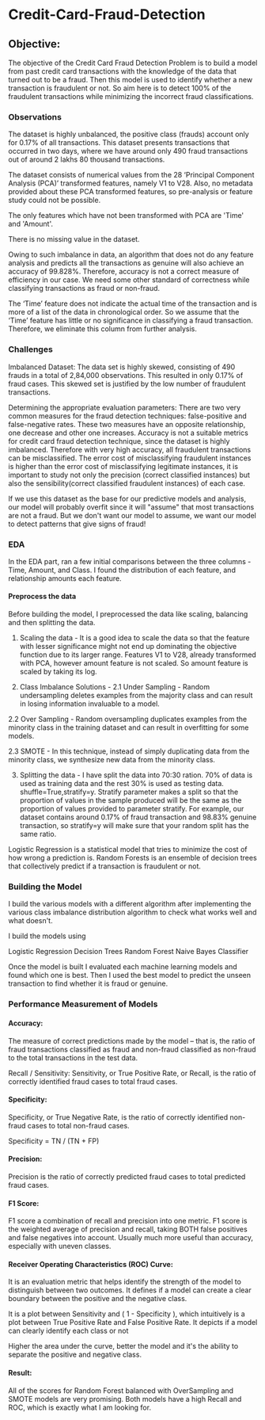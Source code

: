 # Credit-Card-Fraud-Detection

## Objective:

The objective of the Credit Card Fraud Detection Problem is to build a model from past credit card transactions with the knowledge of the data that turned out to be a fraud. Then this model is used to identify whether a new transaction is fraudulent or not. So aim here is to detect 100% of the fraudulent transactions while minimizing the incorrect fraud classifications.

### Observations

The dataset is highly unbalanced, the positive class (frauds) account only for 0.17% of all transactions. This dataset presents transactions that occurred in two days, where we have around only 490 fraud transactions out of around 2 lakhs 80 thousand transactions.

The dataset consists of numerical values from the 28 ‘Principal Component Analysis (PCA)’ transformed features, namely V1 to V28. Also, no metadata provided about these PCA transformed features, so pre-analysis or feature study could not be possible.

The only features which have not been transformed with PCA are 'Time' and 'Amount'.

There is no missing value in the dataset.

Owing to such imbalance in data, an algorithm that does not do any feature analysis and predicts all the transactions as genuine will also achieve an accuracy of 99.828%. Therefore, accuracy is not a correct measure of efficiency in our case. We need some other standard of correctness while classifying transactions as fraud or non-fraud.

The ‘Time’ feature does not indicate the actual time of the transaction and is more of a list of the data in chronological order. So we assume that the ‘Time’ feature has little or no significance in classifying a fraud transaction. Therefore, we eliminate this column from further analysis.

### Challenges

Imbalanced Dataset: The data set is highly skewed, consisting of 490 frauds in a total of 2,84,000 observations. This resulted in only 0.17% of fraud cases. This skewed set is justified by the low number of fraudulent transactions.

Determining the appropriate evaluation parameters: There are two very common measures for the fraud detection techniques: false-positive and false-negative rates. These two measures have an opposite relationship, one decrease and other one increases. Accuracy is not a suitable metrics for credit card fraud detection technique, since the dataset is highly imbalanced. Therefore with very high accuracy, all fraudulent transactions can be misclassified. The error cost of misclassifying fraudulent instances is higher than the error cost of misclassifying legitimate instances, it is important to study not only the precision (correct classified instances) but also the sensibility(correct classified fraudulent instances) of each case.

If we use this dataset as the base for our predictive models and analysis, our model will probably overfit since it will "assume" that most transactions are not a fraud. But we don't want our model to assume, we want our model to detect patterns that give signs of fraud!

### EDA

In the EDA part, ran a few initial comparisons between the three columns - Time, Amount, and Class. I found the distribution of each feature, and relationship amounts each feature.

#### Preprocess the data

Before building the model, I preprocessed the data like scaling, balancing and then splitting the data.

1. Scaling the data - It is a good idea to scale the data so that the feature with lesser significance might not end up dominating the objective function due to its larger range. Features V1 to V28, already transformed with PCA, however amount feature is not scaled. So amount feature is scaled by taking its log.

2. Class Imbalance Solutions - 2.1 Under Sampling - Random undersampling deletes examples from the majority class and can result in losing information invaluable to a model.

2.2 Over Sampling - Random oversampling duplicates examples from the minority class in the training dataset and can result in overfitting for some models.

2.3 SMOTE - In this technique, instead of simply duplicating data from the minority class, we synthesize new data from the minority class.

3. Splitting the data - I have split the data into 70:30 ration. 70% of data is used as training data and the rest 30% is used as testing data. shuffle=True,stratify=y. Stratify parameter makes a split so that the proportion of values in the sample produced will be the same as the proportion of values provided to parameter stratify. For example, our dataset contains around 0.17% of fraud transaction and 98.83% genuine transaction, so stratify=y will make sure that your random split has the same ratio.

Logistic Regression is a statistical model that tries to minimize the cost of how wrong a prediction is. Random Forests is an ensemble of decision trees that collectively predict if a transaction is fraudulent or not.

### Building the Model

I build the various models with a different algorithm after implementing the various class imbalance distribution algorithm to check what works well and what doesn't.

I build the models using

Logistic Regression
Decision Trees
Random Forest
Naive Bayes Classifier

Once the model is built I evaluated each machine learning models and found which one is best. Then I used the best model to predict the unseen transaction to find whether it is fraud or genuine.

### Performance Measurement of Models

#### Accuracy: 
The measure of correct predictions made by the model – that is, the ratio of fraud transactions classified as fraud and non-fraud classified as non-fraud to the total transactions in the test data.

Recall / Sensitivity: Sensitivity, or True Positive Rate, or Recall, is the ratio of correctly identified fraud cases to total fraud cases.

#### Specificity: 
Specificity, or True Negative Rate, is the ratio of correctly identified non-fraud cases to total non-fraud cases.

Specificity = TN / (TN + FP)

#### Precision: 
Precision is the ratio of correctly predicted fraud cases to total predicted fraud cases.

#### F1 Score: 
F1 score a combination of recall and precision into one metric. F1 score is the weighted average of precision and recall, taking BOTH false positives and false negatives into account. Usually much more useful than accuracy, especially with uneven classes.

#### Receiver Operating Characteristics (ROC) Curve: 
It is an evaluation metric that helps identify the strength of the model to distinguish between two outcomes. It defines if a model can create a clear boundary between the positive and the negative class.

It is a plot between Sensitivity and ( 1 - Specificity ), which intuitively is a plot between True Positive Rate and False Positive Rate. It depicts if a model can clearly identify each class or not

Higher the area under the curve, better the model and it's the ability to separate the positive and negative class.

#### Result: 
All of the scores for Random Forest balanced with OverSampling and SMOTE models are very promising. Both models have a high Recall and ROC, which is exactly what I am looking for.
